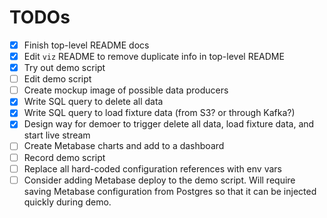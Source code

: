 # TODOs

- [x] Finish top-level README docs
- [x] Edit `viz` README to remove duplicate info in top-level README
- [x] Try out demo script
- [ ] Edit demo script
- [ ] Create mockup image of possible data producers
- [x] Write SQL query to delete all data
- [x] Write SQL query to load fixture data (from S3? or through Kafka?)
- [x] Design way for demoer to trigger delete all data, load fixture data, and start live stream
- [ ] Create Metabase charts and add to a dashboard
- [ ] Record demo script
- [ ] Replace all hard-coded configuration references with env vars
- [ ] Consider adding Metabase deploy to the demo script. Will require saving Metabase configuration from Postgres so that it can be injected quickly during demo.
